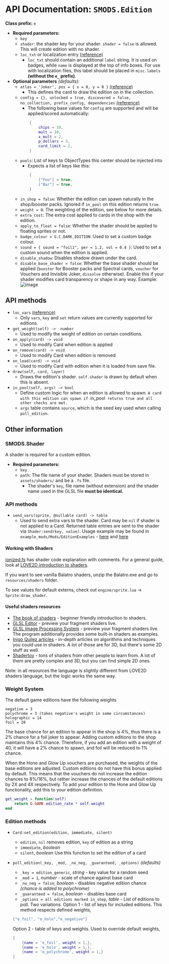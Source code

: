 # API Documentation: `SMODS.Edition`
**Class prefix:** `e`
- **Required parameters:**
	- `key`
	- `shader`: the shader key for your shader. `shader = false` is allowed. This will create edition with no shader.
	- `loc_txt` or localization entry [(reference)](https://github.com/Steamodded/smods/wiki/Localization)
		- `loc_txt` should contain an additional `label` string. It is used on badges, while `name` is displayed at the top of info boxes. For use with localization files, this label should be placed in `misc.labels` **(without the `e_` prefix)**.
- **Optional parameters** *(defaults)*:
	- `atlas = 'Joker', pos = { x = 0, y = 0 }` [(reference)](https://github.com/Steamodded/smods/wiki/SMODS.Atlas#applying-textures-to-cards)
		- This defines the card to draw the edition on in the collection.
	- `config = {}, unlocked = true, discovered = false, no_collection, prefix_config, dependencies` [(reference)](https://github.com/Steamodded/smods/wiki/API-Documentation#common-parameters)
		- The following base values for `config` are supported and will be applied/scored automatically:
		```lua
			{
				chips = 10,
				mult = 10,
				x_mult = 2,
				p_dollars = 3,
				card_limit = 2,
			}
		```
	- `pools`: List of keys to ObjectTypes this center should be injected into
		-  Expects a list of keys like this:
		```lua
			{
				["Foo"] = true,
				["Bar"] = true,
			}
		```
	- `in_shop = false`: Whether the edition can spawn naturally in the shop/booster packs. Ignored if `in_pool` on this edition returns `true`.
	- `weight = 0`: The weighting of the edition, see below for more details.
	- `extra_cost`: The extra cost applied to cards in the shop with the edition.
	- `apply_to_float = false`: Whether the shader should be applied to floating sprites or not.
	- `badge_colour = G.C.DARK_EDITION`: Used to set a custom badge colour.
	- `sound = { sound = "foil1", per = 1.2, vol = 0.4 }`: Used to set a custom sound when the edition is applied.
	- `disable_shadow`: Disables shadow drawn under the card.
	- `disable_base_shader = false`: Whether the base shader should be applied (`booster` for Booster packs and Spectral cards, `voucher` for Vouchers and Invisible Joker, `dissolve` otherwise). Enable this if your shader modifies card transparency or shape in any way. Example:<br/>![image](https://github.com/user-attachments/assets/c7b32385-e486-40c2-9a83-c8a09a67185c)

## API methods
- `loc_vars` [(reference)](https://github.com/Steamodded/smods/wiki/Localization#Localization-functions)
	- Only `vars`, `key` and `set` return values are currently supported for editions.
- `get_weight(self) ->  number `
	- Used to modify the weight of edition on certain conditions.
- `on_apply(card) -> void`
	- Used to modify Card when edition is applied
- `on_remove(card) -> void`
	- Used to modify Card when edition is removed
- `on_load(card) -> void`
	- Used to modify Card with edition when it is loaded from save file.
- `draw(self, card, layer)`
	- Draws the edition's shader. `self.shader` is drawn by default when this is absent.
- `in_pool(self, args) -> bool`
	- Define custom logic for when an edition is allowed to spawn. `A card with this edition can spawn if `in_pool` returns true and all other checks are met.`
	- `args` table contains `source`, which is the seed key used when calling `poll_edition`.
## Other information
### SMODS.Shader
A shader is required for a custom edition.
- **Required parameters:**
	- `key`
	- `path`: The file name of your shader. Shaders must be stored in `assets/shaders/` and be a `.fs` file.
		- The shader's `key`, file name (without extension) and the shader name used in the GLSL file **must be identical.**

### API methods
- `send_vars(sprite, @nullable card) -> table`
	- Used to send extra vars to the shader. Card may be `nil` if shader is not applied to a Card. Returned table entries are sent to the shader via `Shader:send(key, value)`. Usage example may be found in `example_mods/Mods/EditionExamples` - [here](https://github.com/Steamodded/examples/blob/master/Mods/EditionExamples/EditionExamples.lua#L126) and [here](https://github.com/Steamodded/examples/blob/master/Mods/EditionExamples/assets/shaders/gold.fs#L24)


#### Working with Shaders
[ionized.fs](https://github.com/Steamodded/examples/blob/master/Mods/EditionExamples/assets/shaders/ionized.fs) has shader code explanation with comments.
For a general guide, look at [LOVE2D introduction to shaders](https://blogs.love2d.org/content/beginners-guide-shaders).

If you want to see vanilla Balatro shaders, unzip the Balatro.exe and go to `resources/shaders` folder.

To see values for default externs, check out `engine/sprite.lua` -> `Sprite:draw_shader`.


#### Useful shaders resources
- [The book of shaders](https://thebookofshaders.com) - beginner friendly introduction to shaders.
- [GLSL Editor](https://patriciogonzalezvivo.github.io/glslEditor/) - preview your fragment shaders live.
- [GLSL Image Processing System](https://github.com/kajott/GIPS/releases) - preview your fragment shaders live. The program additionally provides some built-in shaders as examples.
- [Inigo Quilez articles](https://iquilezles.org/articles/) - in-depth articles on algorithms and techniques you could use in shaders. A lot of those are for 3D, but there's some 2D stuff as well.
- [Shadertoy](https://www.shadertoy.com) - tons of shaders from other people to learn from. A lot of them are pretty complex and 3D, but you can find simple 2D ones.

Note: in all resources the language is slightly different from LOVE2D shaders language, but the logic works the same way.


### Weight System
The default game editions have the following weights
```
negative = 3
polychrome = 3 (takes negative's weight in some circumstances)
holographic = 14
foil = 20
```
The base chance for an edition to appear in the shop is 4%, thus there is a 2% chance for a foil joker to appear. Adding custom editions to the shop maintains this 4% chance. Therefore, if you add an edition with a weight of 40, it will have a 2% chance to spawn, and foil will be reduced to 1% chance.

When the Hone and Glow Up vouchers are purchased, the weights of the base editions are adjusted. Custom editions do not have this bonus applied by default. This means that the vouchers do not increase the edition chances to 8%/16%, but rather increase the chances of the default editions by 2X and 4X respectively. To add your edition to the Hone and Glow Up functionality, add this to your edition definition.
```lua
get_weight = function(self)
	return G.GAME.edition_rate * self.weight
end
```

### Edition methods
- `Card:set_edition(edition, immediate, silent)`
	- `edition`, `nil` removes edition, `key` of edition as a string
	- `immediate`, *boolean*
	- `silent`, *boolean*
Use this function to set the edition of a card

- `poll_edition(_key, _mod, _no_neg, _guaranteed, _options)` *(defaults)*
	- `_key = edition_generic`, *string* - key value for a random seed
	- `_mod = 1`, *number* - scale of chance against base card
	- `_no_neg = false`, *boolean* - disables negative edition chance *(chance is added to polychrome)*
	- `_guaranteed = false`, *boolean* - disables base card
	- `_options = all editions marked in_shop`, *table* - List of editions to poll. Two variations.
	Option 1 - list of keys for included editions. This method respects defined weights,
	```lua
	{"e_foil", "e_holo","e_negative"}
	```
	Option 2 - table of keys and weights. Used to override default weights,
	```lua
	{
		{name = 'e_foil', weight = 1,},
		{name = 'e_holo', weight = 1,},
 		{name = 'e_polychrome', weight = 1,}
	}
	```
